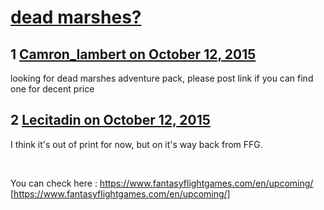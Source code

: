 # [dead marshes?](https://community.fantasyflightgames.com/topic/191053-dead-marshes/)

## 1 [Camron_lambert on October 12, 2015](https://community.fantasyflightgames.com/topic/191053-dead-marshes/?do=findComment&comment=1844785)

looking for dead marshes adventure pack, please post link if you can find one for decent price

## 2 [Lecitadin on October 12, 2015](https://community.fantasyflightgames.com/topic/191053-dead-marshes/?do=findComment&comment=1844907)

I think it's out of print for now, but on it's way back from FFG.

 

You can check here : https://www.fantasyflightgames.com/en/upcoming/ [https://www.fantasyflightgames.com/en/upcoming/]

